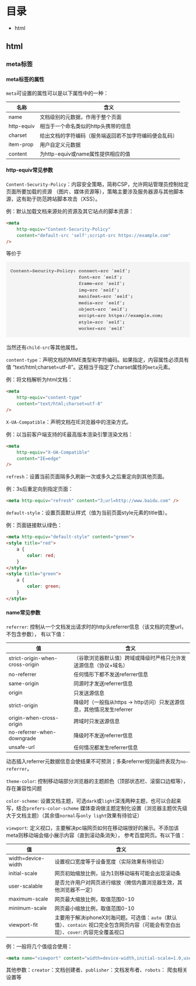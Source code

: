 # 目录

+ html

## html

### meta标签

#### meta标签的属性

`meta`可设置的属性可以是以下属性中的一种：

| 名称 | 含义 |
| - | - |
| name | 文档级别的元数据，作用于整个页面 |
| http-equiv | 相当于一个命名类似的http头携带的信息 |
| charset | 给出文档的字符编码（服务端返回若不加字符编码便会乱码） |
| item-prop | 用户自定义元数据 |
| content | 为http-equiv或name属性提供相应的值 |

#### http-equiv常见参数

`Content-Security-Policy`：内容安全策略，简称CSP，允许网站管理员控制给定页面所要加载的资源
（图片、媒体资源等），策略主要涉及服务器源与其他脚本源，这有助于防范跨站脚本攻击（XSS）。

例：默认加载文档来源处的资源及其它站点的脚本资源：

```html
<meta
    http-equiv="Content-Security-Policy"
    content="default-src 'self';script-src https://example.com"
/>
```
等价于

![CSP](/assets/html1-1.png "CSP")

当然还有`child-src`等其他属性。

`content-type`：声明文档的MIME类型和字符编码。如果指定，内容属性必须具有值
“text/html;charset=utf-8”。这相当于指定了charset属性的`meta`元素。

例：将文档解析为html文档：

```html
<meta
    http-equiv="content-type"
    content="text/html;charset=utf-8"
/>
```

`X-UA-Compatible`：声明文档在IE浏览器中的渲染方式。

例：以当前客户端支持的IE最高版本渲染引擎渲染文档：

```html
<meta
    http-equiv="X-UA-Compatible"
    content="IE=edge"
/>
```

`refresh`：设置当前页面隔多久刷新一次或多久之后重定向到其他页面。

例：3s后重定向到指定页面：

```html
<meta http-equiv="refresh" content="3;url=http://www.baidu.com" />
```

`default-style`：设置页面默认样式（值为当前页面style元素的title值）。

例：页面链接默认绿色：

```html
<meta http-equiv="default-style" content="green">
<style title="red">
    a {
        color: red;
    }
</style>
<style title="green">
    a {
        color: green;
    }
</style>
```

#### name常见参数

`referrer`: 控制从一个文档发出请求时的http头referrer信息（该文档的完整url，不包含参数），
有以下值：

| 值 | 含义 |
| - | - |
| strict-origin-when-cross-origin | （谷歌浏览器默认值）跨域或降级时严格只允许发送源信息（协议+域名）|
| no-referrer | 任何情形下都不发送referrer信息 |
| same-origin | 同源时才发送referrer信息 |
| origin | 只发送源信息 |
| strict-origin | 降级时（一般指从https -> http访问）只发送源信息，其他情况发生referrer |
| origin-when-cross-origin | 跨域时只发送源信息 |
| no-referrer-when-downgrade | 降级时不发送referrer信息 |
| unsafe-url | 任何情况都发生referrer信息 |

动态插入referrer元数据信息会使结果不可预测；多条referrer规则最终表现为`no-referrer`。

`theme-color`: 控制移动端部分浏览器的主题颜色（顶部状态栏、滚窗口边框等），存在兼容性问题

`color-scheme`: 设置文档主题，可选`dark`或`light`深浅两种主题，也可以合起来写，结合`prefers-color-scheme`
媒体查询做主题定制化设置（浏览器主题优先级大于文档主题）（其余值`normal`与`only light`效果有待验证）

`viewport`: 定义视口，主要解决pc端网页如何在移动端很好的展示。不添加该meta则移动端会缩小展示内容（直到滚动条消失），
参考百度网页。有以下值：

| 值 | 含义 |
| - | - |
| width=device-width | 设置视口宽度等于设备宽度（实际效果有待验证）|
| initial-scale | 网页初始缩放比例，设为1则移动端有可能会出现滚动条 |
| user-scalable | 是否允许用户对网页进行缩放（微信内置浏览器生效，其他浏览器不一定）|
| maximum-scale | 网页最大缩放比例，取值范围0-10 |
| minimum-scale | 网页最小缩放比例，取值范围0-10 |
| viewport-fit | 主要用于解决iphoneX刘海问题。可选值：`auto`（默认值）、`contain`: 视口完全包含网页内容（可能会有空白出现）、`cover`: 内容完全覆盖视口 |

例：一般将几个值组合使用：

```html
<meta name="viewport" content="width=device-width,initial-scale=1.0,user-scalable=no,viewport-fit=cover">
```

其他参数：`creator`：文档创建者、`publisher`：文档发布者、`robots`： 爬虫相关设置等
